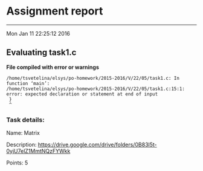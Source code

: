 # Assignment report
---
Mon Jan 11 22:25:12 2016

## Evaluating task1.c

**File compiled with error or warnings**

```
/home/tsvetelina/elsys/po-homework/2015-2016/V/22/05/task1.c: In function ‘main’:
/home/tsvetelina/elsys/po-homework/2015-2016/V/22/05/task1.c:15:1: error: expected declaration or statement at end of input
 }
 ^
```

### Task details:

Name: Matrix

Description: https://drive.google.com/drive/folders/0B83l5t-0yjU7elZ1MmtNQzFYWkk

Points: 5
